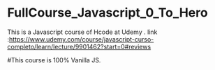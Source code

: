 # FullCourse_Javascript_0_To_Hero
This is a Javascript course of Hcode at Udemy . link :https://www.udemy.com/course/javascript-curso-completo/learn/lecture/9901462?start=0#reviews

#This course is 100% Vanilla JS. 

